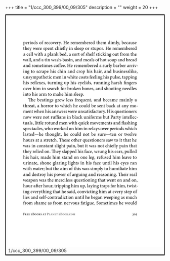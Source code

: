 +++
title = "1/ccc_300_399/00_09/305"
description = ""
weight = 20
+++

<table style="border:2px solid black;max-width:800px;max-height:800px;" 
><tr><td><img class="center-fit-jpg"
src="/jpg_/out_jpg_1984__305.jpg"  >1/ccc_300_399/00_09/305</img></td></tr></table>